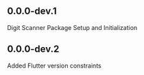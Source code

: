 ## 0.0.0-dev.1
Digit Scanner Package Setup and Initialization

## 0.0.0-dev.2
Added Flutter version constraints
